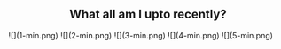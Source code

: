 ---
---
<h2 align="center">What all am I upto recently?</h2>
![](1-min.png)
![](2-min.png)
![](3-min.png)
![](4-min.png)
![](5-min.png)
